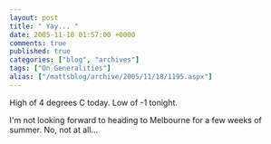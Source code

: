 ```yaml
---
layout: post
title: " Yay... "
date: 2005-11-18 01:57:00 +0000
comments: true
published: true
categories: ["blog", "archives"]
tags: ["On Generalities"]
alias: ["/mattsblog/archive/2005/11/18/1195.aspx"]
---
```

<!-- more -->

<P>High of 4 degrees C today. Low of -1 tonight.</P>
 <P>I'm not looking forward to heading to Melbourne for a few weeks of summer. No, not at all...</P>
